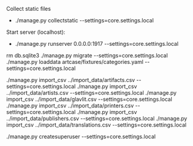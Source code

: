 Collect static files

* ./manage.py collectstatic --settings=core.settings.local


Start server (localhost):

* ./manage.py runserver 0.0.0.0:1917 --settings=core.settings.local


rm db.sqlite3
./manage.py migrate --settings=core.settings.local
./manage.py loaddata artcase/fixtures/categories.yaml --settings=core.settings.local

./manage.py import_csv ../import_data/artifacts.csv --settings=core.settings.local
./manage.py import_csv ../import_data/artists.csv --settings=core.settings.local
./manage.py import_csv ../import_data/glavlit.csv --settings=core.settings.local
./manage.py import_csv ../import_data/printers.csv --settings=core.settings.local
./manage.py import_csv ../import_data/publishers.csv --settings=core.settings.local
./manage.py import_csv ../import_data/translations.csv --settings=core.settings.local

./manage.py createsuperuser --settings=core.settings.local

